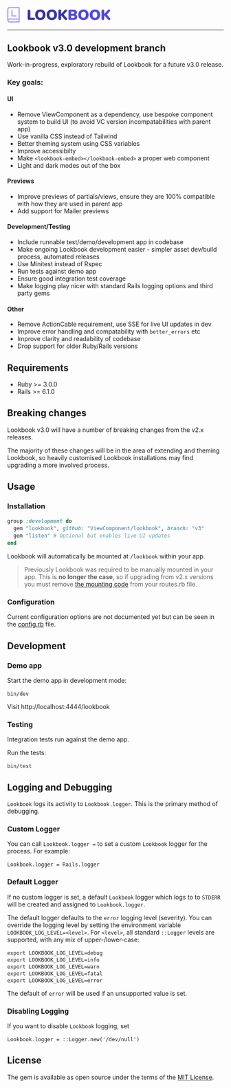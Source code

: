 <img src=".github/assets/lookbook_logo.svg" width="240">

<hr>

## Lookbook v3.0 development branch

Work-in-progress, exploratory rebuild of Lookbook for a future v3.0 release.

### Key goals:

#### UI

* Remove ViewComponent as a dependency, use bespoke component system to build UI (to avoid VC version incompatabilities with parent app)
* Use vanilla CSS instead of Tailwind
* Better theming system using CSS variables
* Improve accessibilty
* Make `<lookbook-embed></lookbook-embed>` a proper web component
* Light and dark modes out of the box

#### Previews

* Improve previews of partials/views, ensure they are 100% compatible with how they are used in parent app
* Add support for Mailer previews

#### Development/Testing

* Include runnable test/demo/development app in codebase
* Make ongoing Lookbook development easier - simpler asset dev/build process, automated releases
* Use Minitest instead of Rspec
* Run tests against demo app
* Ensure good integration test coverage
* Make logging play nicer with standard Rails logging options and third party gems

#### Other

* Remove ActionCable requirement, use SSE for live UI updates in dev
* Improve error handling and compatability with `better_errors` etc
* Improve clarity and readability of codebase
* Drop support for older Ruby/Rails versions

## Requirements

* Ruby >= 3.0.0
* Rails >= 6.1.0

## Breaking changes

Lookbook v3.0 will have a number of breaking changes from the v2.x releases.

The majority of these changes will be in the area of extending and theming Lookbook, so heavily customised Lookbook installations may find upgrading a more involved process.

## Usage

### Installation

```rb
group :development do
  gem "lookbook", github: "ViewComponent/lookbook", branch: "v3"
  gem "listen" # Optional but enables live UI updates
end
```

Lookbook will automatically be mounted at `/lookbook` within your app.

> Previously Lookbook was required to be manually mounted in your app. This is **no longer the case**, so if upgrading from v2.x versions you must remove [the mounting code](https://lookbook.build/guide/installation#step-2) from your routes.rb file.

### Configuration

Current configuration options are not documented yet but can be seen in the [config.rb](lib/lookbook/config.rb) file.

## Development

### Demo app

Start the demo app in development mode:

```
bin/dev
```

Visit http://localhost:4444/lookbook

### Testing

Integration tests run against the demo app.

Run the tests:

```
bin/test
```

## Logging and Debugging

`Lookbook` logs its activity to `Lookbook.logger`.
This is the primary method of debugging.

### Custom Logger

You can call `Lookbook.logger =` to set a custom `Lookbook` logger for the process. For example:

```
Lookbook.logger = Rails.logger
```

### Default Logger

If no custom logger is set, a default `Lookbook` logger which logs to to `STDERR` will be created and assigned to `Lookbook.logger`.

The default logger defaults to the `error` logging level (severity).
You can override the logging level by setting the environment variable `LOOKBOOK_LOG_LEVEL=<level>`.
For `<level>`, all standard `::Logger` levels are supported, with any mix of upper-/lower-case:

```
export LOOKBOOK_LOG_LEVEL=debug
export LOOKBOOK_LOG_LEVEL=info
export LOOKBOOK_LOG_LEVEL=warn
export LOOKBOOK_LOG_LEVEL=fatal
export LOOKBOOK_LOG_LEVEL=error
```

The default of `error` will be used if an unsupported value is set.

### Disabling Logging

If you want to disable `Lookbook` logging, set

```
Lookbook.logger = ::Logger.new('/dev/null')
```

## License

The gem is available as open source under the terms of the [MIT License](https://opensource.org/licenses/MIT).
